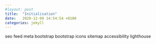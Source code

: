 ```yaml
---
#layout: post
title:  "Initialisation"
date:   2020-12-09 14:54:54 +0100
categories: jekyll
---
```


seo
feed meta
bootstrap
bootstrap icons
sitemap
accessibility
lighthouse
